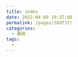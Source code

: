 ```yaml
---
title: index
date: 2022-04-09 19:37:08
permalink: /pages/3ddf3f/
categories:
  - 基础
tags:
  - 
---
```

